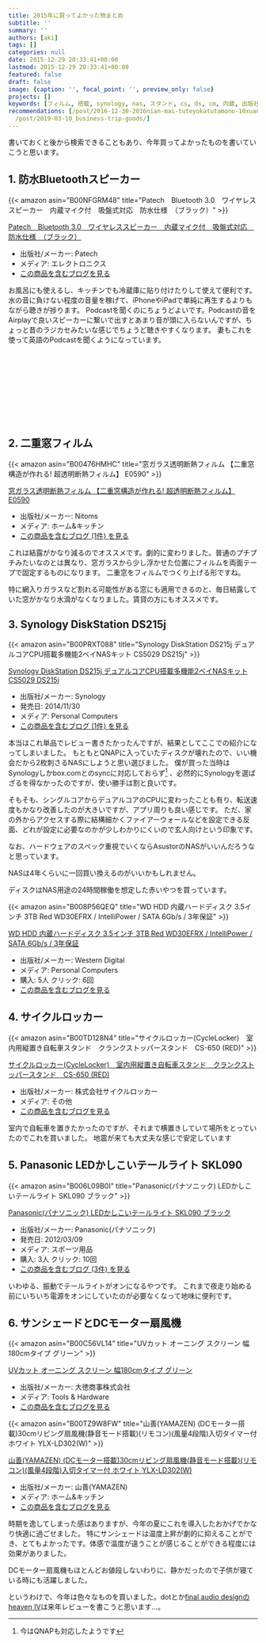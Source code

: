 ```yaml
---
title: 2015年に買ってよかった物まとめ
subtitle: ''
summary: ''
authors: [aki]
tags: []
categories: null
date: 2015-12-29 20:33:41+00:00
lastmod: 2015-12-29 20:33:41+00:00
featured: false
draft: false
image: {caption: '', focal_point: '', preview_only: false}
projects: []
keywords: [フィルム, 搭載, synology, nas, スタンド, cs, ds, cm, 内蔵, 出版社]
recommendations: [/post/2016-12-30-2016nian-mai-tuteyokatutamono-10xuan/, /post/2015-10-07-xi-pan-fu-kiofeng-lu-supikagapodcastwen-kunonisugoibian-li/,
  /post/2019-03-10_business-trip-goods/]
---
```

書いておくと後から検索できることもあり、今年買ってよかったものを書いていこうと思います。

## 1. 防水Bluetoothスピーカー

{{< amazon asin="B00NFGRM48" title="Patech　Bluetooth 3.0　ワイヤレススピーカー　内蔵マイク付　吸盤式対応　防水仕様　（ブラック）" >}}

[Patech　Bluetooth 3.0　ワイヤレススピーカー　内蔵マイク付　吸盤式対応　防水仕様　（ブラック）](http://www.amazon.co.jp/exec/obidos/ASIN/B00NFGRM48/chezou-22/)

- 出版社/メーカー: Patech
- メディア: エレクトロニクス
- [この商品を含むブログを見る](http://d.hatena.ne.jp/asin/B00NFGRM48/chezou-22)

お風呂にも使えるし、キッチンでも冷蔵庫に貼り付けたりして使えて便利です。水の音に負けない程度の音量を稼げて、iPhoneやiPadで単純に再生するよりもながら聴きが捗ります。 Podcastを聞くのにちょうどよいです。Podcastの音をAirplayで良いスピーカーに繋いで出すとあまり音が頭に入らないんですが、ちょっと昔のラジカセみたいな感じでちょうど聴きやすくなります。 妻もこれを使って英語のPodcastを聞くようになっています。

<div class="iframely-embed"><div class="iframely-responsive" style="height: 140px; padding-bottom: 0;"><a href="https://chezo.uno/post/2015-10-07-xi-pan-fu-kiofeng-lu-supikagapodcastwen-kunonisugoibian-li/" data-iframely-url="//iframely.net/f9HcC5z"></a></div></div><script async src="//iframely.net/embed.js" charset="utf-8"></script>

## 2. 二重窓フィルム

{{< amazon asin="B00476HMHC" title="窓ガラス透明断熱フィルム 【二重窓構造が作れる! 超透明断熱フィルム】 E0590" >}}

[窓ガラス透明断熱フィルム 【二重窓構造が作れる! 超透明断熱フィルム】 E0590](http://www.amazon.co.jp/exec/obidos/ASIN/B00476HMHC/chezou-22/)

- 出版社/メーカー: Nitoms
- メディア: ホーム&キッチン
- [この商品を含むブログ (1件) を見る](http://d.hatena.ne.jp/asin/B00476HMHC/chezou-22)

これは結露がかなり減るのでオススメです。劇的に変わりました。普通のプチプチみたいなのとは異なり、窓ガラスから少し浮かせた位置にフィルムを両面テープで固定するものになります。 二重窓をフィルムでつくり上げる形ですね。

特に網入りガラスなど割れる可能性がある窓にも適用できるのと、毎日結露していた窓がかなり水滴がなくなりました。賃貸の方にもオススメです。

## 3. Synology DiskStation DS215j

{{< amazon asin="B00PRXT088" title="Synology DiskStation DS215j デュアルコアCPU搭載多機能2ベイNASキット CS5029 DS215j" >}}

[Synology DiskStation DS215j デュアルコアCPU搭載多機能2ベイNASキット CS5029 DS215j](http://www.amazon.co.jp/exec/obidos/ASIN/B00PRXT088/chezou-22/)

- 出版社/メーカー: Synology
- 発売日: 2014/11/30
- メディア: Personal Computers
- [この商品を含むブログ (1件) を見る](http://d.hatena.ne.jp/asin/B00PRXT088/chezou-22)

本当はこれ単品でレビュー書きたかったんですが、結果としてここでの紹介になってしまいました。 もともとQNAPに入っていたディスクが壊れたので、いい機会だから2枚刺さるNASにしようと思い選びました。 僕が買った当時はSynologyしかbox.comとのsyncに対応しておらず[^1] 、必然的にSynologyを選ばざるを得なかったのですが、使い勝手は割と良いです。

そもそも、シングルコアからデュアルコアのCPUに変わったことも有り、転送速度もかなり改善したのが大きいですが、アプリ周りも良い感じです。 ただ、家の外からアクセスする際に結構細かくファイアーウォールなどを設定できる反面、どれが設定に必要なのかが少しわかりにくいので玄人向けという印象です。

なお、ハードウェアのスペック重視でいくならAsustorのNASがいいんだろうなと思っています。

NASは4年くらいに一回買い換えるのがいいかもしれません。

ディスクはNAS用途の24時間稼働を想定した赤いやつを買っています。

{{< amazon asin="B008P56QEQ" title="WD HDD 内蔵ハードディスク 3.5インチ 3TB Red WD30EFRX / IntelliPower / SATA 6Gb/s / 3年保証" >}}

[WD HDD 内蔵ハードディスク 3.5インチ 3TB Red WD30EFRX / IntelliPower / SATA 6Gb/s / 3年保証](http://www.amazon.co.jp/exec/obidos/ASIN/B008P56QEQ/chezou-22/)

- 出版社/メーカー: Western Digital
- メディア: Personal Computers
- 購入: 5人 クリック: 6回
- [この商品を含むブログを見る](http://d.hatena.ne.jp/asin/B008P56QEQ/chezou-22)

## 4. サイクルロッカー

{{< amazon asin="B00TD128N4" title="サイクルロッカー(CycleLocker)　室内用縦置き自転車スタンド　クランクストッパースタンド　CS-650 (RED)" >}}

[サイクルロッカー(CycleLocker)　室内用縦置き自転車スタンド　クランクストッパースタンド　CS-650 (RED)](http://www.amazon.co.jp/exec/obidos/ASIN/B00TD128N4/chezou-22/)

- 出版社/メーカー: 株式会社サイクルロッカー
- メディア: その他
- [この商品を含むブログを見る](http://d.hatena.ne.jp/asin/B00TD128N4/chezou-22)

室内で自転車を置きたかったのですが、それまで横置きしていて場所をとっていたのでこれを買いました。 地震が来ても大丈夫な感じで安定しています

## 5. Panasonic LEDかしこいテールライト SKL090

{{< amazon asin="B006L09B0I" title="Panasonic(パナソニック) LEDかしこいテールライト SKL090 ブラック" >}}

[Panasonic(パナソニック) LEDかしこいテールライト SKL090 ブラック](http://www.amazon.co.jp/exec/obidos/ASIN/B006L09B0I/chezou-22/)

- 出版社/メーカー: Panasonic(パナソニック)
- 発売日: 2012/03/09
- メディア: スポーツ用品
- 購入: 3人 クリック: 10回
- [この商品を含むブログ (3件) を見る](http://d.hatena.ne.jp/asin/B006L09B0I/chezou-22)

いわゆる、振動でテールライトがオンになるやつです。 これまで夜走り始める前にいちいち電源をオンにしていたのが必要なくなって地味に便利です。

## 6. サンシェードとDCモーター扇風機

{{< amazon asin="B00C56VL14" title="UVカット オーニング スクリーン 幅180cmタイプ グリーン" >}}

[UVカット オーニング スクリーン 幅180cmタイプ グリーン](http://www.amazon.co.jp/exec/obidos/ASIN/B00C56VL14/chezou-22/)

- 出版社/メーカー: 大徳商事株式会社
- メディア: Tools & Hardware
- [この商品を含むブログを見る](http://d.hatena.ne.jp/asin/B00C56VL14/chezou-22)

{{< amazon asin="B00TZ9W8FW" title="山善(YAMAZEN) (DCモーター搭載)30cmリビング扇風機(静音モード搭載)(リモコン)(風量4段階)入切タイマー付 ホワイト YLX-LD302(W)" >}}

[山善(YAMAZEN) (DCモーター搭載)30cmリビング扇風機(静音モード搭載)(リモコン)(風量4段階)入切タイマー付 ホワイト YLX-LD302(W)](http://www.amazon.co.jp/exec/obidos/ASIN/B00TZ9W8FW/chezou-22/)

- 出版社/メーカー: 山善(YAMAZEN)
- メディア: ホーム&キッチン
- [この商品を含むブログを見る](http://d.hatena.ne.jp/asin/B00TZ9W8FW/chezou-22)

時期を逸してしまった感はありますが、今年の夏にこれを導入したおかげでかなり快適に過ごせました。 特にサンシェードは温度上昇が劇的に抑えることができ、とてもよかったです。体感で温度が違うことが感じることができる程度には効果がありました。

DCモーター扇風機もほとんどお値段しないわりに、静かだったので子供が寝ている時にも活躍しました。

というわけで、今年は色々なものを買いました。dotとか[final audio designのheaven IV](http://amzn.to/1NTKFHz)は来年レビューを書こうと思います...。

[^1]: 今はQNAPも対応したようです


